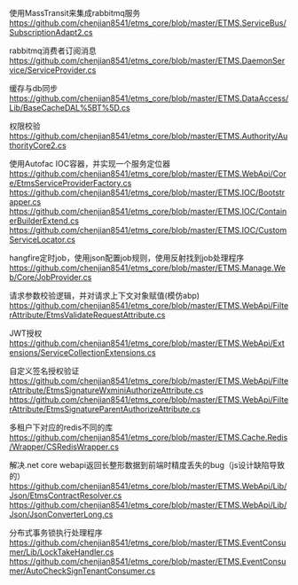 使用MassTransit来集成rabbitmq服务
https://github.com/chenjian8541/etms_core/blob/master/ETMS.ServiceBus/SubscriptionAdapt2.cs

rabbitmq消费者订阅消息
https://github.com/chenjian8541/etms_core/blob/master/ETMS.DaemonService/ServiceProvider.cs

缓存与db同步
https://github.com/chenjian8541/etms_core/blob/master/ETMS.DataAccess/Lib/BaseCacheDAL%5BT%5D.cs

权限校验
https://github.com/chenjian8541/etms_core/blob/master/ETMS.Authority/AuthorityCore2.cs

使用Autofac IOC容器，并实现一个服务定位器
https://github.com/chenjian8541/etms_core/blob/master/ETMS.WebApi/Core/EtmsServiceProviderFactory.cs
https://github.com/chenjian8541/etms_core/blob/master/ETMS.IOC/Bootstrapper.cs
https://github.com/chenjian8541/etms_core/blob/master/ETMS.IOC/ContainerBuilderExtend.cs
https://github.com/chenjian8541/etms_core/blob/master/ETMS.IOC/CustomServiceLocator.cs

hangfire定时job，使用json配置job规则，使用反射找到job处理程序
https://github.com/chenjian8541/etms_core/blob/master/ETMS.Manage.Web/Core/JobProvider.cs

请求参数校验逻辑，并对请求上下文对象赋值(模仿abp)
https://github.com/chenjian8541/etms_core/blob/master/ETMS.WebApi/FilterAttribute/EtmsValidateRequestAttribute.cs

JWT授权
https://github.com/chenjian8541/etms_core/blob/master/ETMS.WebApi/Extensions/ServiceCollectionExtensions.cs

自定义签名授权验证
https://github.com/chenjian8541/etms_core/blob/master/ETMS.WebApi/FilterAttribute/EtmsSignatureWxminiAuthorizeAttribute.cs
https://github.com/chenjian8541/etms_core/blob/master/ETMS.WebApi/FilterAttribute/EtmsSignatureParentAuthorizeAttribute.cs

多租户下对应的redis不同的库
https://github.com/chenjian8541/etms_core/blob/master/ETMS.Cache.Redis/Wrapper/CSRedisWrapper.cs

解决.net core webapi返回长整形数据到前端时精度丢失的bug（js设计缺陷导致的）
https://github.com/chenjian8541/etms_core/blob/master/ETMS.WebApi/Lib/Json/EtmsContractResolver.cs
https://github.com/chenjian8541/etms_core/blob/master/ETMS.WebApi/Lib/Json/JsonConverterLong.cs

分布式事务锁执行处理程序
https://github.com/chenjian8541/etms_core/blob/master/ETMS.EventConsumer/Lib/LockTakeHandler.cs
https://github.com/chenjian8541/etms_core/blob/master/ETMS.EventConsumer/AutoCheckSignTenantConsumer.cs




